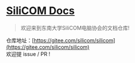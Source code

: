 # [SiliCOM Docs](https://silicom.gitee.io)

> 欢迎来到东南大学SiliCOM电脑协会的文档仓库!  

仓库地址：[https://gitee.com/silicom/silicom](https://gitee.com/silicom/silicom)  
欢迎提 issue / PR !